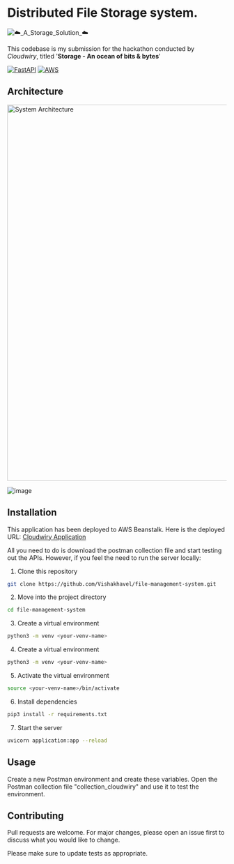 # Distributed File Storage system.

![☁️_A_Storage_Solution_☁️](https://user-images.githubusercontent.com/54572908/151648343-68e9057e-44ee-4003-b829-8aec95707005.png)

This codebase is my submission for the hackathon conducted by *Cloudwiry*, titled '**Storage - An ocean of bits & bytes**'

[![FastAPI](https://img.shields.io/badge/Framework-FastAPI-brightgreen)](https://fastapi.tiangolo.com/)
[![AWS](https://img.shields.io/badge/CSP-AWS-brightgreen)](https://aws.amazon.com/)


## Architecture
<img width="863" alt="System Architecture" src="https://user-images.githubusercontent.com/54572908/151702378-e11a4a12-239e-492d-87df-5075be2e946f.png">

![image](https://user-images.githubusercontent.com/54572908/151702378-e11a4a12-239e-492d-87df-5075be2e946f.png)

## Installation

This application has been deployed to AWS Beanstalk. Here is the deployed URL:
[Cloudwiry Application](http://cloudwiry-backend-fastapi.ap-south-1.elasticbeanstalk.com/docs) 



All you need to do is download the postman collection file and start testing out the APIs. However, if you feel the need to run the server locally:
1. Clone this repository
```bash
git clone https://github.com/Vishakhavel/file-management-system.git
```
2. Move into the project directory 
```bash
cd file-management-system
```
3. Create a virtual environment
```bash
python3 -m venv <your-venv-name>
```

4. Create a virtual environment
```bash
python3 -m venv <your-venv-name>
```

5. Activate the virtual environment
```bash
source <your-venv-name>/bin/activate
```
6. Install dependencies
```bash
pip3 install -r requirements.txt
```
7. Start the server
```bash
uvicorn application:app --reload
```

## Usage
Create a new Postman environment and create these variables.
Open the Postman collection file "collection_cloudwiry" and use it to test the environment.

## Contributing
Pull requests are welcome. For major changes, please open an issue first to discuss what you would like to change.

Please make sure to update tests as appropriate.
